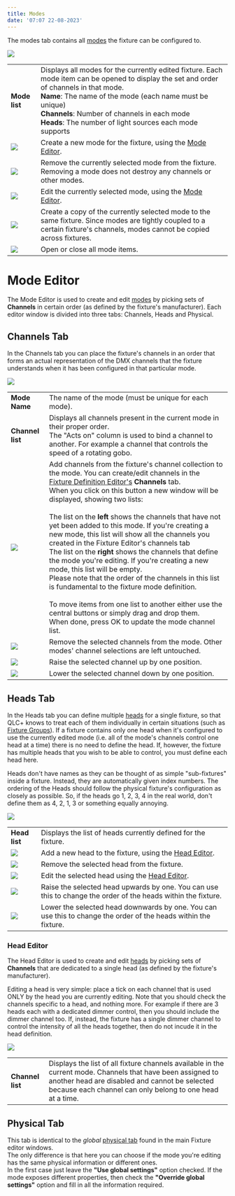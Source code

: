 ```yaml
---
title: Modes
date: '07:07 22-08-2023'
---
```


The modes tab contains all [modes](/basics/glossary-and-concepts#fixture-mode) the fixture can be configured to.

![](../fixtureeditor_modes.png)

|     |     |
| --- | --- |
| **Mode list** | Displays all modes for the currently edited fixture. Each mode item can be opened to display the set and order of channels in that mode.<br>**Name**: The name of the mode (each name must be unique)<br>**Channels**: Number of channels in each mode<br>**Heads**: The number of light sources each mode supports |
| ![](/basics/edit_add.png) | Create a new mode for the fixture, using the [Mode Editor](#mode-editor). |
| ![](/basics/edit_remove.png) | Remove the currently selected mode from the fixture. Removing a mode does not destroy any channels or other modes. |
| ![](/basics/edit.png) | Edit the currently selected mode, using the [Mode Editor](#mode-editor). |
| ![](/basics/editcopy.png) | Create a copy of the currently selected mode to the same fixture. Since modes are tightly coupled to a certain fixture's channels, modes cannot be copied across fixtures. |
| ![](/basics/check.png) | Open or close all mode items. |

Mode Editor
===========

The Mode Editor is used to create and edit [modes](/basics/glossary-and-concepts#fixture-mode) by picking sets of **Channels** in certain order (as defined by the fixture's manufacturer). Each editor window is divided into three tabs: Channels, Heads and Physical.

Channels Tab
------------

In the Channels tab you can place the fixture's channels in an order that forms an actual representation of the DMX channels that the fixture understands when it has been configured in that particular mode.

![](../fixtureeditor_mode_channels.png)  

|     |     |
| --- | --- |
| **Mode Name** | The name of the mode (must be unique for each mode). |
| **Channel list** | Displays all channels present in the current mode in their proper order.  <br>The "Acts on" column is used to bind a channel to another. For example a channel that controls the speed of a rotating gobo. |
| ![](/basics/edit_add.png) | Add channels from the fixture's channel collection to the mode. You can create/edit channels in the [Fixture Definition Editor's](/fixture-definition-editor/channels) **Channels** tab.  <br>When you click on this button a new window will be displayed, showing two lists:<br><br>The list on the **left** shows the channels that have not yet been added to this mode. If you're creating a new mode, this list will show all the channels you created in the Fixture Editor's channels tab<br>The list on the **right** shows the channels that define the mode you're editing. If you're creating a new mode, this list will be empty.  <br>    Please note that the order of the channels in this list is fundamental to the fixture mode definition.<br><br>To move items from one list to another either use the central buttons or simply drag and drop them.  <br>When done, press OK to update the mode channel list. |
| ![](/basics/edit_remove.png) | Remove the selected channels from the mode. Other modes' channel selections are left untouched. |
| ![](/basics/up.png) | Raise the selected channel up by one position. |
| ![](/basics/down.png) | Lower the selected channel down by one position. |

Heads Tab
---------

In the Heads tab you can define multiple [heads](/basics/glossary-and-concepts#head) for a single fixture, so that QLC+ knows to treat each of them individually in certain situations (such as [Fixture Groups](/basics/glossary-and-concepts#fixture-group)). If a fixture contains only one head when it's configured to use the currently edited mode (i.e. all of the mode's channels control one head at a time) there is no need to define the head. If, however, the fixture has multiple heads that you wish to be able to control, you must define each head here.

Heads don't have names as they can be thought of as simple "sub-fixtures" inside a fixture. Instead, they are automatically given index numbers. The ordering of the Heads should follow the physical fixture's configuration as closely as possible. So, if the heads go 1, 2, 3, 4 in the real world, don't define them as 4, 2, 1, 3 or something equally annoying.

![](../fixtureeditor_mode_heads.png)  

|     |     |
| --- | --- |
| **Head list** | Displays the list of heads currently defined for the fixture. |
| ![](/basics/edit_add.png) | Add a new head to the fixture, using the [Head Editor](#head-editor). |
| ![](/basics/edit_remove.png) | Remove the selected head from the fixture. |
| ![](/basics/edit.png) | Edit the selected head using the [Head Editor](#head-editor). |
| ![](/basics/up.png) | Raise the selected head upwards by one. You can use this to change the order of the heads within the fixture. |
| ![](/basics/down.png) | Lower the selected head downwards by one. You can use this to change the order of the heads within the fixture. |

### Head Editor

The Head Editor is used to create and edit [heads](/basics/glossary-and-concepts#head) by picking sets of **Channels** that are dedicated to a single head (as defined by the fixture's manufacturer).

Editing a head is very simple: place a tick on each channel that is used ONLY by the head you are currently editing. Note that you should check the channels specific to a head, and nothing more. For example if there are 3 heads each with a dedicated dimmer control, then you should include the dimmer channel too. If, instead, the fixture has a single dimmer channel to control the intensity of all the heads together, then do not incude it in the head definition.

![](../fixtureeditor_mode_edit_head.png)

|     |     |
| --- | --- |
| **Channel list** | Displays the list of all fixture channels available in the current mode. Channels that have been assigned to another head are disabled and cannot be selected because each channel can only belong to one head at a time. |

Physical Tab
------------

This tab is identical to the _global_ [physical tab](/fixture-definition-editor/physical) found in the main Fixture editor windows.  
The only difference is that here you can choose if the mode you're editing has the same physical information or different ones.  
In the first case just leave the **"Use global settings"** option checked. If the mode exposes different properties, then check the **"Override global settings"** option and fill in all the information required.